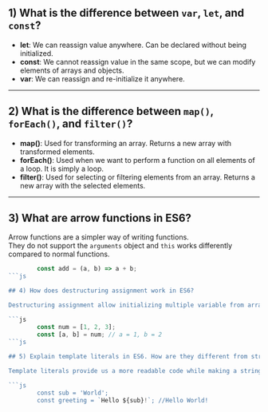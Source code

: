 ## 1) What is the difference between `var`, `let`, and `const`?

- **let**: We can reassign value anywhere. Can be declared without being initialized.  
- **const**: We cannot reassign value in the same scope, but we can modify elements of arrays and objects.  
- **var**: We can reassign and re-initialize it anywhere.  

---

## 2) What is the difference between `map()`, `forEach()`, and `filter()`?

- **map()**: Used for transforming an array. Returns a new array with transformed elements.  
- **forEach()**: Used when we want to perform a function on all elements of a loop. It is simply a loop.  
- **filter()**: Used for selecting or filtering elements from an array. Returns a new array with the selected elements.  

---

## 3) What are arrow functions in ES6?

Arrow functions are a simpler way of writing functions.  
They do not support the `arguments` object and `this` works differently compared to normal functions.  

```js
        const add = (a, b) => a + b;
```js

## 4) How does destructuring assignment work in ES6?

Destructuring assignment allow initializing multiple variable from array or object. It is a clean and readable way of extracting data from array or object.

```js
        const num = [1, 2, 3];
        const [a, b] = num; // a = 1, b = 2
```js
       
## 5) Explain template literals in ES6. How are they different from string concatenation?

Template literals provide us a more readable code while making a string. It will allow us use variable without using "+" and will allow us to write multiline strings. We have to use (`) instead of (") or (').

```js
        const sub = 'World';
        const greeting = `Hello ${sub}!`; //Hello World!